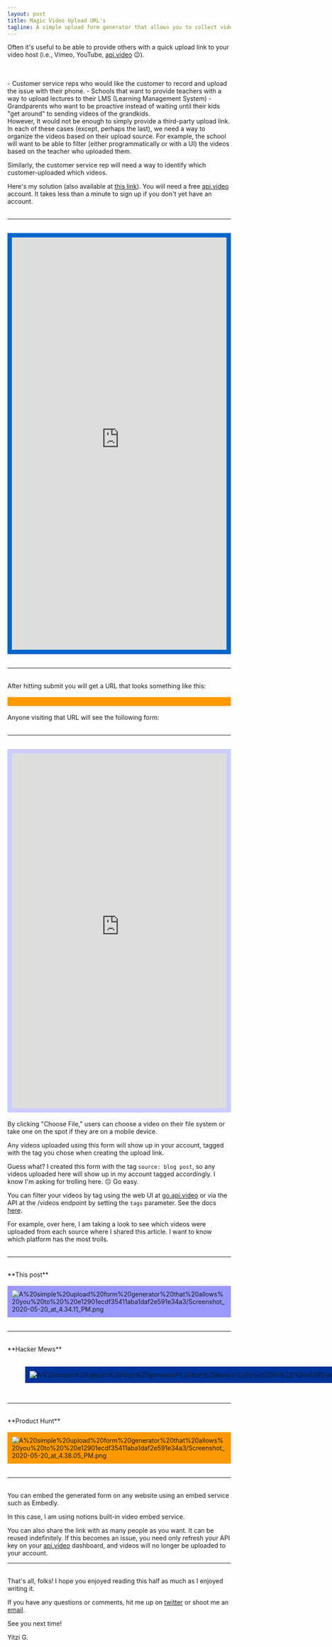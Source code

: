 ```yaml
---
layout: post
title: Magic Video Upload URL's
tagline: A simple upload form generator that allows you to collect video submissions organized by source.
---
```

Often it's useful to be able to provide others with a quick upload link to your video host (i.e., Vimeo, YouTube, [api.video](http://api.video) 😉).
<!--more-->
<br/>
<br/>
- Customer service reps who would like the customer to record and upload the issue with their phone.
- Schools that want to provide teachers with a way to upload lectures to their LMS (Learning Management System)
- Grandparents who want to be proactive instead of waiting until their kids "get around" to sending videos of the grandkids.

<br/>
However, It would not be enough to simply provide a third-party upload link. In each of these cases (except, perhaps the last), we need a way to organize the videos based on their upload source. For example, the school will want to be able to filter (either programmatically or with a UI) the videos based on the teacher who uploaded them.

Similarly, the customer service rep will need a way to identify which customer-uploaded which videos.

Here's my solution (also available at [this link](https://enigmatic-harbor-87060.herokuapp.com/)). You will need a free [api.video](http://api.video) account. It takes less than a minute to sign up if you don't yet have an account.
<br><br>

---

<br>
<div style="background-color: #0066cc; padding:10px;">

<div style="position: relative; display: flex; justify-content: center; width: 100%; min-height: 100px; height: 930px;"><div style="position: absolute; left: 0px; top: 0px; width: 100%; height: 100%; border-radius: 1px;"><div style="height: 100%; width: 100%;"><iframe src="https://enigmatic-harbor-87060.herokuapp.com/" frameborder="0" sandbox="allow-scripts allow-popups allow-top-navigation-by-user-activation allow-forms allow-same-origin" allowfullscreen="" loading="lazy" style="position: absolute; left: 0px; top: 0px; width: 100%; height: 100%; border-radius: 1px; pointer-events: auto; "></iframe></div></div></div>

</div>
<br>

---

<br>
After hitting submit you will get a URL that looks something like this:
<br><br>
<div style="background-color: #ff9900; padding:10px;">

<img src="/images/Untitled.png" alt="">

</div>
<br>
Anyone visiting that URL will see the following form:
<br>
<br>

---


<br>
<div style="background-color:#ccccff; padding:10px">

<div style="position: relative; display: flex; justify-content: center; width: 100%; min-height: 100px; height: 800px; "><div style="position: absolute; left: 0px; top: 0px; width: 100%; height: 100%; border-radius: 1px;"><div style="height: 100%; width: 100%; "><iframe src="https://enigmatic-harbor-87060.herokuapp.com/upload/d6832ghoef9p9p91tatujqu99e" frameborder="0" sandbox="allow-scripts allow-popups allow-top-navigation-by-user-activation allow-forms allow-same-origin" allowfullscreen="" loading="lazy" style="position: absolute; left: 0px; top: 0px; width: 100%; height: 100%; border-radius: 1px; pointer-events: auto; "></iframe></div></div></div>

</div>
<br>
By clicking "Choose File," users can choose a video on their file system or take one on the spot if they are on a mobile device.

Any videos uploaded using this form will show up in your account, tagged with the tag you chose when creating the upload link. 

Guess what? I created this form with the tag `source: blog post`, so any videos uploaded here will show up in my account tagged accordingly. I know I'm asking for trolling here. 😐 Go easy.

You can filter your videos by tag using the web UI at [go.api.video](http://go.api.video) or via the API at the /videos endpoint by setting the `tags` parameter. See the docs [here](https://docs.api.video/5.1/videos/list-videos).

For example, over here, I am taking a look to see which videos were uploaded from each source where I shared this article. I want to know which platform has the most trolls.
<br>
<br>

---


<br>
**This post**
<br>
<br>
<div style="background-color: #9999ff; padding:10px;">
<img src="/images/Screenshot_2020-05-20_at_4.34.11_PM.png" alt="A%20simple%20upload%20form%20generator%20that%20allows%20you%20to%20%20e12901ecdf35411aba1daf2e591e34a3/Screenshot_2020-05-20_at_4.34.11_PM.png">
</div>
<br>

---

<br>
**Hacker Mews**
<br>
<br>

<figure class="aligncenter" style="background-color: #003399; padding:10px; width: max-content;">
<img src="/images/Screenshot_2020-05-20_at_4.37.28_PM.png" alt="A%20simple%20upload%20form%20generator%20that%20allows%20you%20to%20%20e12901ecdf35411aba1daf2e591e34a3/Screenshot_2020-05-20_at_4.37.28_PM.png">
</figure>
<br>

---

<br>
**Product Hunt**
<br>
<br>
<div style="background-color: #ff9900; padding:10px;">
<img src="/images/Screenshot_2020-05-20_at_4.38.05_PM.png" alt="A%20simple%20upload%20form%20generator%20that%20allows%20you%20to%20%20e12901ecdf35411aba1daf2e591e34a3/Screenshot_2020-05-20_at_4.38.05_PM.png">
</div>

<br>

---

<br>
You can embed the generated form on any website using an embed service such as Embedly. 

In this case, I am using notions built-in video embed service. 

You can also share the link with as many people as you want. It can be reused indefinitely. If this becomes an issue, you need only refresh your API key on your [api.video](http://api.video) dashboard, and videos will no longer be uploaded to your account.


---

<br>
That's all, folks! I hope you enjoyed reading this half as much as I enjoyed writing it.

If you have any questions or comments, hit me up on [twitter](https://twitter.com/codegician) or shoot me an [email](mailto:yitzi@api.video).

See you next time!

Yitzi G.

